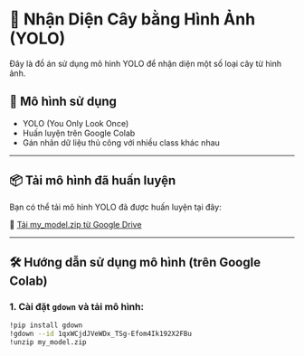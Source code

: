 # 🌿 Nhận Diện Cây bằng Hình Ảnh (YOLO)

Đây là đồ án sử dụng mô hình YOLO để nhận diện một số loại cây từ hình ảnh.

## 🧠 Mô hình sử dụng
- YOLO (You Only Look Once)
- Huấn luyện trên Google Colab
- Gán nhãn dữ liệu thủ công với nhiều class khác nhau

---

## 📦 Tải mô hình đã huấn luyện

Bạn có thể tải mô hình YOLO đã được huấn luyện tại đây:

🔗 [Tải my_model.zip từ Google Drive]([https://drive.google.com/file/d/1qxWCjdJVeWDx_TSg-Efom4Ik192X2FBu/view?usp=drive_link])

---

## 🛠️ Hướng dẫn sử dụng mô hình (trên Google Colab)

### 1. Cài đặt `gdown` và tải mô hình:
```bash
!pip install gdown
!gdown --id 1qxWCjdJVeWDx_TSg-Efom4Ik192X2FBu
!unzip my_model.zip
